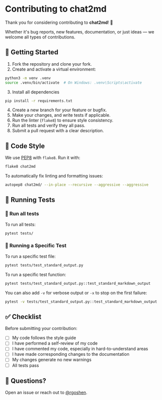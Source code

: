 # Contributing to chat2md

Thank you for considering contributing to **chat2md**! 🚀

Whether it's bug reports, new features, documentation, or just ideas — we welcome all types of contributions.

## 🧰 Getting Started

1. Fork the repository and clone your fork.
2. Create and activate a virtual environment:

```bash
python3 -m venv .venv
source .venv/bin/activate  # On Windows: .venv\Scripts\activate
```

3. Install all dependencies

```bash
pip install -r requirements.txt
```

4. Create a new branch for your feature or bugfix.
5. Make your changes, and write tests if applicable.
6. Run the linter (`flake8`) to ensure style consistency.
7. Run all tests and verify they all pass.
8. Submit a pull request with a clear description.

## 🧪 Code Style

We use [PEP8](https://peps.python.org/pep-0008/) with `flake8`. Run it with:

```bash
flake8 chat2md
```

To automatically fix linting and formatting issues:

```bash
autopep8 chat2md/ --in-place --recursive --aggressive --aggressive
```

## 🧪 Running Tests

### 🧪 Run all tests

To run all tests:

```bash
pytest tests/
```

### 🎯 Running a Specific Test

To run a specific test file:

```bash
pytest tests/test_standard_output.py
```

To run a specific test function:

```bash
pytest tests/test_standard_output.py::test_standard_markdown_output
```

You can also add `-v` for verbose output or `-x` to stop on the first failure:

```bash
pytest -v tests/test_standard_output.py::test_standard_markdown_output
```

## ✅ Checklist

Before submitting your contribution:

- [ ] My code follows the style guide
- [ ] I have performed a self-review of my code
- [ ] I have commented my code, especially in hard-to-understand areas
- [ ] I have made corresponding changes to the documentation
- [ ] My changes generate no new warnings
- [ ] All tests pass

## 💬 Questions?

Open an issue or reach out to [@rgoshen](https://github.com/rgoshen).
